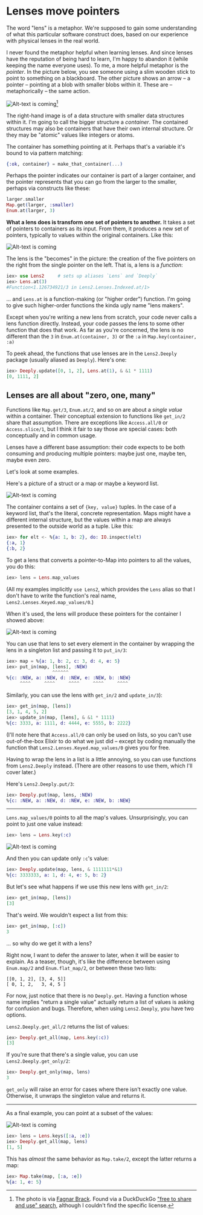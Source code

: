 # Lenses move pointers

The word "lens" is a metaphor. We're supposed to gain some
understanding of what this particular software construct does, based on our
experience with physical lenses in the real world.

I never found the metaphor helpful when learning lenses. And since lenses
have the reputation of being hard to learn, I'm happy to abandon
it (while keeping the name everyone uses). To me, a more helpful metaphor is the *pointer*. In the picture below,
you see someone using a slim wooden stick to point to something on a
blackboard. The other picture shows an arrow – a pointer – pointing at a blob
with smaller blobs within it. These are – metaphorically – the same action.

![Alt-text is coming](pics/tutorial01-pointer-comparison.png)[^1]

The right-hand image is of a data structure with smaller data
structures within it. I'm going to call the bigger structure a
*container*. The contained structures may also be containers that have
their own internal structure. Or they may be "atomic" values like integers or atoms.

The container has something pointing at it. Perhaps that's a variable
it's bound to via pattern matching:

```elixir
{:ok, container} = make_that_container(...)
```

Perhaps the pointer
indicates our container is part of a larger container, and the pointer represents
that you can go from the larger to the smaller, perhaps via constructs like these:

```elixir
larger.smaller
Map.get(larger, :smaller)
Enum.at(larger, 3)
```

**What a lens does is transform one set of pointers to another.** It 
takes a set of pointers to containers as its input. From them, it produces a new set of
pointers, typically to values within the original containers. Like this:


![Alt-text is coming](pics/tutorial01-pointer-transformation.png)

The lens is the "becomes" in the picture: the creation of the five pointers on the
right from the single pointer on the left. That is, a lens is a
*function*:


```elixir
iex> use Lens2     # sets up aliases `Lens` and `Deeply`
iex> Lens.at(3)
#Function<1.126734921/3 in Lens2.Lenses.Indexed.at/1>
```

... and `Lens.at` is a function-making (or "higher order")
function. I'm going to give such higher-order functions the kinda ugly
name "lens makers".

Except when you're writing a new lens from scratch, your code never
calls a lens function directly. Instead, your code passes the lens to
some other function that does that work. As far as you're concerned,
the lens is no different than the `3` in `Enum.at(container, 3)` or
the `:a` in `Map.key(container, :a)`

To peek ahead, the functions that use lenses are in the `Lens2.Deeply` package (usually aliased as `Deeply`). Here's one:

```elixir
iex> Deeply.update([0, 1, 2], Lens.at(1), & &1 * 1111)
[0, 1111, 2]
```

## Lenses are all about "zero, one, many"

Functions like `Map.get/3`, `Enum.at/2`, and so on are about a *single
value* within a container. Their conceptual extension to functions
like `get_in/2` share that assumption. There are
exceptions like `Access.all/0` or `Access.slice/1`, but I think it
fair to say those are special cases: both conceptually and in common
usage.

Lenses have a different base assumption: their code expects to be both
consuming and producing multiple pointers: maybe just one, maybe ten,
maybe even zero.

Let's look at some examples.

Here's a picture of a struct or a map or maybe a keyword list.

![Alt-text is coming](pics/tutorial01-keyed.png)


The
container contains a set of `{key, value}` tuples. In the case of a
keyword list, that's the literal, concrete representation. Maps might have
a different internal structure, but the values within a map are always
presented to the outside world as a tuple. Like this:

```elixir
iex> for elt <- %{a: 1, b: 2}, do: IO.inspect(elt)
{:a, 1}
{:b, 2}
```

To get a lens that converts a pointer-to-Map into pointers to all the values, you do this:

```elixir
iex> lens = Lens.map_values
```

(All my examples implicitly `use Lens2`, which provides the `Lens`
alias so that I don't have to write the function's real name,
`Lens2.Lenses.Keyed.map_values/0`.)

When it's used, the lens will produce these pointers for the container I showed above: 

![Alt-text is coming](pics/tutorial01-map-values.png)

You can use that lens to set every element in the container by
wrapping the lens in a singleton list and passing it to
`put_in/3`:

```elixir
iex> map = %{a: 1, b: 2, c: 3, d: 4, e: 5}
iex> put_in(map, [lens], :NEW)
                 ^^^^^^
%{c: :NEW, a: :NEW, d: :NEW, e: :NEW, b: :NEW}
     ^^^^     ^^^^     ^^^^     ^^^^     ^^^^
```

Similarly, you can use the lens with `get_in/2` and `update_in/3`):

```elixir
iex> get_in(map, [lens])
[3, 1, 4, 5, 2]
iex> update_in(map, [lens], & &1 * 1111)
%{c: 3333, a: 1111, d: 4444, e: 5555, b: 2222}
```

(I'll note here that `Access.all/0` can only be used on lists, so you
can't use out-of-the-box Elixir to do what we just did – except by coding manually the function that `Lens2.Lenses.Keyed.map_values/0` gives you for free. 

Having to wrap the lens in a list is a little annoying, so you can use
functions from `Lens2.Deeply` instead. (There are other reasons to use
them, which I'll cover later.)

Here's `Lens2.Deeply.put/3`:

```elixir
iex> Deeply.put(map, lens, :NEW)
%{c: :NEW, a: :NEW, d: :NEW, e: :NEW, b: :NEW}
```

-----

`Lens.map_values/0` points to all the map's values. Unsurprisingly,
you can point to just one value instead:

```elixir
iex> lens = Lens.key(:c)
```

![Alt-text is coming](pics/tutorial01-key.png)


And then you can update only `:c`'s value:

```elixir
iex> Deeply.update(map, lens, & 1111111*&1)
%{c: 3333333, a: 1, d: 4, e: 5, b: 2}
```

But let's see what happens if we use this new lens with `get_in/2`:

```elixir
iex> get_in(map, [lens])
[3]
```

That's weird. We wouldn't expect a list from this:


```elixir
iex> get_in(map, [:c])
3
```

... so why do we get it with a lens?



Right now, I want to
defer the answer to later, when it will be easier to explain. As a teaser, though, it's like the difference between using `Enum.map/2` and
`Enum.flat_map/2`, or between these two lists:

```
[[0, 1, 2], [3, 4, 5]]
[ 0, 1, 2,   3, 4, 5 ]
```

For now, just notice that there is no `Deeply.get`. Having a function
whose name implies "return a single value" actually return a list of
values is asking for confusion and bugs. Therefore, when using `Lens2.Deeply`,
you have two options.

`Lens2.Deeply.get_all/2` returns the list of values:

```elixir
iex> Deeply.get_all(map, Lens.key(:c))
[3]
```

If you're sure that there's a single value, you can use `Lens2.Deeply.get_only/2`:


```elixir
iex> Deeply.get_only(map, lens)
3
```

`get_only` will raise
an error for cases where there isn't exactly one value. Otherwise, it unwraps the singleton value and returns it.

-----

As a final example, you can point at a subset of the values:

![Alt-text is coming](pics/tutorial01-keys.png)


```elixir
iex> lens = Lens.keys([:a, :e])
iex> Deeply.get_all(map, lens)
[1, 5]

```

This has *almost* the same behavior as `Map.take/2`, except the latter returns a map:

```elixir
iex> Map.take(map, [:a, :e])
%{a: 1, e: 5}
```

[^1]: The photo is via [Fagnar Brack](https://fagnerbrack.medium.com/personal-experience-doesnt-matter-cb060b42f99a). Found via a DuckDuckGo ["free to share and use" search](https://duckduckgo.com/?t=ffab&q=teacher+pointing+at+a+blackboard&atb=v196-1&iax=images&iai=https%3A%2F%2Fcdn-images-1.medium.com%2Fmax%2F2000%2F1*20JDS-KefsZFZoQlSqehaw.jpeg&ia=images&iaf=license%3AShare), although I couldn't find the specific license. 
